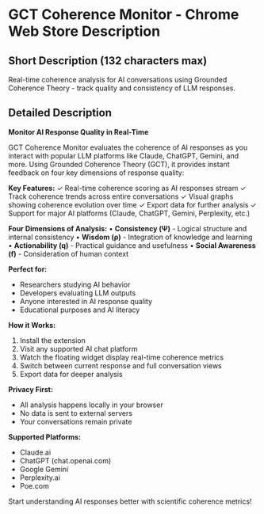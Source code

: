 # GCT Coherence Monitor - Chrome Web Store Description

## Short Description (132 characters max)
Real-time coherence analysis for AI conversations using Grounded Coherence Theory - track quality and consistency of LLM responses.

## Detailed Description

**Monitor AI Response Quality in Real-Time**

GCT Coherence Monitor evaluates the coherence of AI responses as you interact with popular LLM platforms like Claude, ChatGPT, Gemini, and more. Using Grounded Coherence Theory (GCT), it provides instant feedback on four key dimensions of response quality:

**Key Features:**
✓ Real-time coherence scoring as AI responses stream
✓ Track coherence trends across entire conversations
✓ Visual graphs showing coherence evolution over time
✓ Export data for further analysis
✓ Support for major AI platforms (Claude, ChatGPT, Gemini, Perplexity, etc.)

**Four Dimensions of Analysis:**
• **Consistency (Ψ)** - Logical structure and internal consistency
• **Wisdom (ρ)** - Integration of knowledge and learning
• **Actionability (q)** - Practical guidance and usefulness
• **Social Awareness (f)** - Consideration of human context

**Perfect for:**
- Researchers studying AI behavior
- Developers evaluating LLM outputs
- Anyone interested in AI response quality
- Educational purposes and AI literacy

**How it Works:**
1. Install the extension
2. Visit any supported AI chat platform
3. Watch the floating widget display real-time coherence metrics
4. Switch between current response and full conversation views
5. Export data for deeper analysis

**Privacy First:**
- All analysis happens locally in your browser
- No data is sent to external servers
- Your conversations remain private

**Supported Platforms:**
- Claude.ai
- ChatGPT (chat.openai.com)
- Google Gemini
- Perplexity.ai
- Poe.com

Start understanding AI responses better with scientific coherence metrics!